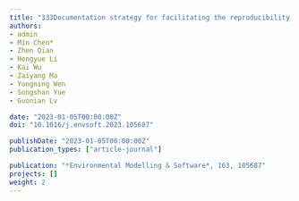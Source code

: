 ```yaml
---
title: "333Documentation strategy for facilitating the reproducibility of geo-simulation experiments"
authors:
- admin
- Min Chen*
- Zhen Qian
- Hengyue Li
- Kai Wu
- Zaiyang Ma
- Yongning Wen
- Songshan Yue
- Guonian Lv

date: "2023-01-05T00:00:00Z"
doi: "10.1016/j.envsoft.2023.105687"

publishDate: "2023-01-05T00:00:00Z"
publication_types: ["article-journal"]

publication: "*Environmental Modelling & Software*, 163, 105687"
projects: []
weight: 2
---
```



